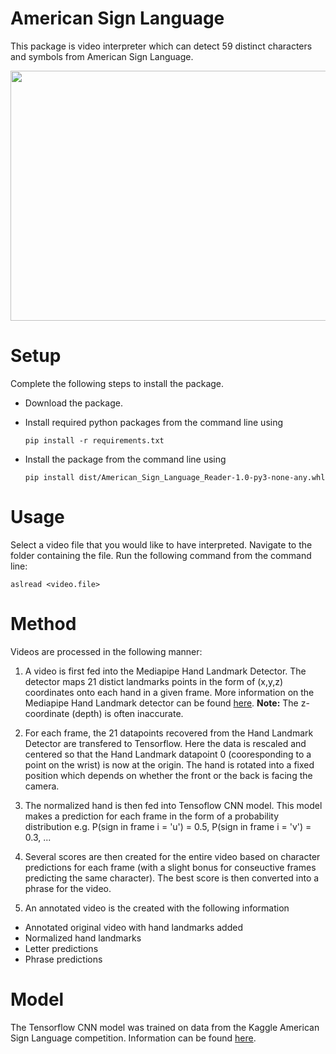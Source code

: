 # American Sign Language

This package is video interpreter which can detect 59 distinct characters and symbols from American Sign Language. 

<img src="ASL.gif" width="800" height="400"/>

# Setup 
Complete the following steps to install the package. 

- Download the package.
- Install required python packages from the command line using

  ```pip install -r requirements.txt```
  
- Install the package from the command line using 

  ```pip install dist/American_Sign_Language_Reader-1.0-py3-none-any.whl```

# Usage
Select a video file that you would like to have interpreted. Navigate to the folder containing the file. Run the following command from the command line:

  ```aslread <video.file>```

# Method
Videos are processed in the following manner:

1. A video is first fed into the Mediapipe Hand Landmark Detector. The detector maps 21 distict landmarks points in the form of (x,y,z) coordinates onto each hand in a given frame. More information on the Mediapipe Hand Landmark detector can be found [here](https://developers.google.com/mediapipe/solutions/vision/hand_landmarker). **Note:** The z-coordinate (depth) is often inaccurate.

2. For each frame, the 21 datapoints recovered from the Hand Landmark Detector are transfered to Tensorflow. Here the data is rescaled and centered so that the Hand Landmark datapoint 0 (cooresponding to a point on the wrist) is now at the origin. The hand is rotated into a fixed position which depends on whether the front or the back is facing the camera.

3. The normalized hand is then fed into Tensoflow CNN model. This model makes a prediction for each frame in the form of a probability distribution e.g. P(sign in frame i = 'u') = 0.5, P(sign in frame i = 'v') = 0.3, ...

4. Several scores are then created for the entire video based on character predictions for each frame (with a slight bonus for conseuctive frames predicting the same character). The best score is then converted into a phrase for the video.  

5. An annotated video is the created with the following information

-  Annotated original video with hand landmarks added
-  Normalized hand landmarks
-  Letter predictions
-  Phrase predictions

# Model 

The Tensorflow CNN model was trained on data from the Kaggle American Sign Language competition. Information can be found [here](https://www.kaggle.com/competitions/asl-fingerspelling). 




